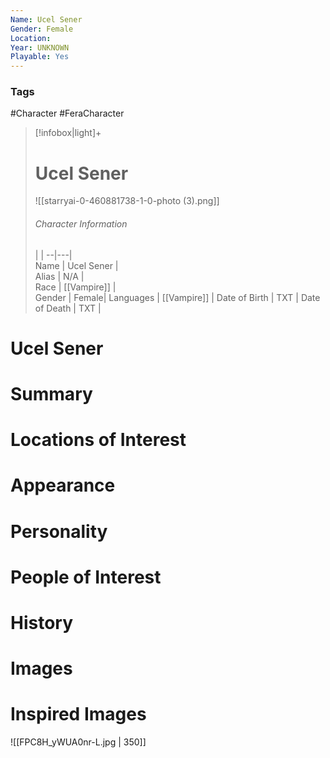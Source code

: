 ```yaml
---
Name: Ucel Sener  
Gender: Female
Location: 
Year: UNKNOWN
Playable: Yes
---
```


### Tags
#Character #FeraCharacter 

> [!infobox|light]+  
> # Ucel Sener  
> ![[starryai-0-460881738-1-0-photo (3).png]]
> ###### Character Information
>  |   |
> --|---|  
> Name | Ucel Sener |  
> Alias | N/A |  
> Race | [[Vampire]] |  
> Gender | Female|
> Languages | [[Vampire]] |
> Date of Birth | TXT |
> Date of Death | TXT |

# Ucel Sener

# Summary

# Locations of Interest

# Appearance

# Personality

# People of Interest

# History

# Images

# Inspired Images
![[FPC8H_yWUA0nr-L.jpg | 350]]